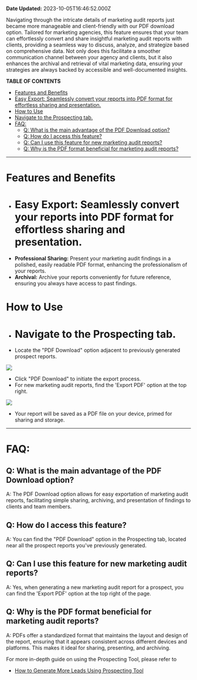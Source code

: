 **Date Updated:** 2023-10-05T16:46:52.000Z

Navigating through the intricate details of marketing audit reports just became more manageable and client-friendly with our PDF download option. Tailored for marketing agencies, this feature ensures that your team can effortlessly convert and share insightful marketing audit reports with clients, providing a seamless way to discuss, analyze, and strategize based on comprehensive data. Not only does this facilitate a smoother communication channel between your agency and clients, but it also enhances the archival and retrieval of vital marketing data, ensuring your strategies are always backed by accessible and well-documented insights.

  
**TABLE OF CONTENTS**

* [Features and Benefits](#Features-and-Benefits)
* [Easy Export: Seamlessly convert your reports into PDF format for effortless sharing and presentation.](#Easy-Export%3A%C2%A0Seamlessly-convert-your-reports-into-PDF-format-for-effortless-sharing-and-presentation.)
* [How to Use](#How-to-Use)
* [Navigate to the Prospecting tab.](#Navigate-to-the-Prospecting-tab.)
* [FAQ:](#FAQ%3A)  
   * [Q: What is the main advantage of the PDF Download option?](#Q%3A-What-is-the-main-advantage-of-the-PDF-Download-option?)  
   * [Q: How do I access this feature?](#Q%3A-How-do-I-access-this-feature?)  
   * [Q: Can I use this feature for new marketing audit reports?](#Q%3A-Can-I-use-this-feature-for-new-marketing-audit-reports?)  
   * [Q: Why is the PDF format beneficial for marketing audit reports?](#Q%3A-Why-is-the-PDF-format-beneficial-for-marketing-audit-reports?)
  
  
---

  
# **Features and Benefits**

* # **Easy Export:** Seamlessly convert your reports into PDF format for effortless sharing and presentation.
* **Professional Sharing:** Present your marketing audit findings in a polished, easily readable PDF format, enhancing the professionalism of your reports.
* **Archival:** Archive your reports conveniently for future reference, ensuring you always have access to past findings.

# **How to Use**

* # Navigate to the Prospecting tab.
* Locate the "PDF Download" option adjacent to previously generated prospect reports.

![](https://s3.amazonaws.com/cdn.freshdesk.com/data/helpdesk/attachments/production/155009330767/original/j2LidwLyDt-5R4Ybl-CiU2s34XN1rwtrng.png?1696502992)

* Click "PDF Download" to initiate the export process.
* For new marketing audit reports, find the 'Export PDF' option at the top right.

![](https://s3.amazonaws.com/cdn.freshdesk.com/data/helpdesk/attachments/production/155009330748/original/26EbFSrP7zKFTsLS3tJnQVQ8THWeaAtGig.png?1696502976)

* Your report will be saved as a PDF file on your device, primed for sharing and storage.

  
---

# **FAQ:**

  
## **Q: What is the main advantage of the PDF Download option?**

A: The PDF Download option allows for easy exportation of marketing audit reports, facilitating simple sharing, archiving, and presentation of findings to clients and team members.

  
## **Q: How do I access this feature?**

A: You can find the "PDF Download" option in the Prospecting tab, located near all the prospect reports you've previously generated.

  
## **Q: Can I use this feature for new marketing audit reports?**

A: Yes, when generating a new marketing audit report for a prospect, you can find the 'Export PDF' option at the top right of the page.
  
  
## **Q: Why is the PDF format beneficial for marketing audit reports?**

A: PDFs offer a standardized format that maintains the layout and design of the report, ensuring that it appears consistent across different devices and platforms. This makes it ideal for sharing, presenting, and archiving.
  
  
For more in-depth guide on using the Prospecting Tool, please refer to
- [How to Generate More Leads Using Prospecting Tool](https://help.gohighlevel.com/en/support/solutions/articles/48001231875-how-to-generate-more-leads-using-ghl’s-prospecting-tool-the-ultimate-guide)
  
  